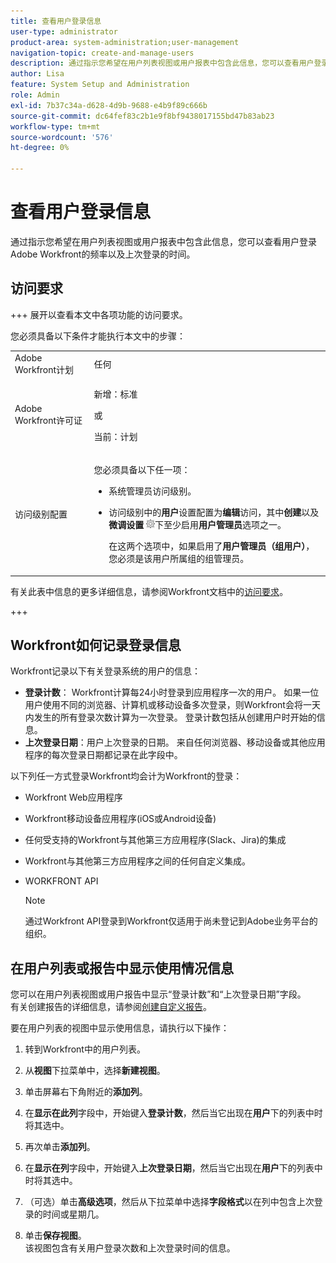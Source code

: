 ```yaml
---
title: 查看用户登录信息
user-type: administrator
product-area: system-administration;user-management
navigation-topic: create-and-manage-users
description: 通过指示您希望在用户列表视图或用户报表中包含此信息，您可以查看用户登录Workfront的频率以及上次登录的时间。
author: Lisa
feature: System Setup and Administration
role: Admin
exl-id: 7b37c34a-d628-4d9b-9688-e4b9f89c666b
source-git-commit: dc64fef83c2b1e9f8bf9438017155bd47b83ab23
workflow-type: tm+mt
source-wordcount: '576'
ht-degree: 0%

---
```


# 查看用户登录信息

通过指示您希望在用户列表视图或用户报表中包含此信息，您可以查看用户登录Adobe Workfront的频率以及上次登录的时间。

## 访问要求

+++ 展开以查看本文中各项功能的访问要求。

您必须具备以下条件才能执行本文中的步骤：

<table style="table-layout:auto"> 
 <col> 
 <col> 
 <tbody> 
  <tr> 
   <td role="rowheader">Adobe Workfront计划</td> 
   <td>任何</td> 
  </tr> 
  <tr> 
   <td role="rowheader">Adobe Workfront许可证</td> 
   <td><p>新增：标准</p><p>或</p><p>当前：计划</p></td> 
  </tr> 
  <tr> 
   <td role="rowheader">访问级别配置</td> 
   <td> <p>您必须具备以下任一项：</p> 
    <ul> 
     <li> <p>系统管理员访问级别。 </li> 
     <li> <p>访问级别中的<b>用户</b>设置配置为<b>编辑</b>访问，其中<b>创建</b>以及<b>微调设置</b> <img src="assets/gear-icon-in-access-levels.png">下至少启用<b>用户管理员</b>选项之一。 </p> <p>在这两个选项中，如果启用了<b>用户管理员（组用户）</b>，您必须是该用户所属组的组管理员。</p> </li> 
    </ul> </td> 
  </tr> 
 </tbody> 
</table>

有关此表中信息的更多详细信息，请参阅Workfront文档中的[访问要求](/help/quicksilver/administration-and-setup/add-users/access-levels-and-object-permissions/access-level-requirements-in-documentation.md)。

+++

## Workfront如何记录登录信息

Workfront记录以下有关登录系统的用户的信息：

* **登录计数**： Workfront计算每24小时登录到应用程序一次的用户。 如果一位用户使用不同的浏览器、计算机或移动设备多次登录，则Workfront会将一天内发生的所有登录次数计算为一次登录。 登录计数包括从创建用户时开始的信息。
* **上次登录日期**：用户上次登录的日期。 来自任何浏览器、移动设备或其他应用程序的每次登录日期都记录在此字段中。

以下列任一方式登录Workfront均会计为Workfront的登录：

* Workfront Web应用程序
* Workfront移动设备应用程序(iOS或Android设备)
* 任何受支持的Workfront与其他第三方应用程序(Slack、Jira)的集成
* Workfront与其他第三方应用程序之间的任何自定义集成。
* WORKFRONT API

  >[!NOTE]
  >
  >通过Workfront API登录到Workfront仅适用于尚未登记到Adobe业务平台的组织。

## 在用户列表或报告中显示使用情况信息

您可以在用户列表视图或用户报告中显示“登录计数”和“上次登录日期”字段。\
有关创建报告的详细信息，请参阅[创建自定义报告](../../../reports-and-dashboards/reports/creating-and-managing-reports/create-custom-report.md)。

要在用户列表的视图中显示使用信息，请执行以下操作：

1. 转到Workfront中的用户列表。
1. 从&#x200B;**视图**&#x200B;下拉菜单中，选择&#x200B;**新建视图**。

1. 单击屏幕右下角附近的&#x200B;**添加列**。
1. 在&#x200B;**显示在此列**&#x200B;字段中，开始键入&#x200B;**登录计数**，然后当它出现在&#x200B;**用户**&#x200B;下的列表中时将其选中。

1. 再次单击&#x200B;**添加列**。
1. 在&#x200B;**显示在列**&#x200B;字段中，开始键入&#x200B;**上次登录日期**，然后当它出现在&#x200B;**用户**&#x200B;下的列表中时将其选中。

1. （可选）单击&#x200B;**高级选项**，然后从下拉菜单中选择&#x200B;**字段格式**&#x200B;以在列中包含上次登录的时间或星期几。

1. 单击&#x200B;**保存视图**。\
   该视图包含有关用户登录次数和上次登录时间的信息。
